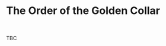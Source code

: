 <head>
  <link rel="stylesheet" href="../../Library/CSS/ContainerStyling.css" />
  <link rel="stylesheet" href="../../Library/CSS/FontStyling.css" />
  <link rel="stylesheet" href="../../Library/CSS/ObjectStyling.css" />
</head>

<body>
  <h1>The Order of the Golden Collar</h1>
  <div class="divider"></div>
  <br />
  <p>TBC</p>
  <br />
</body>
